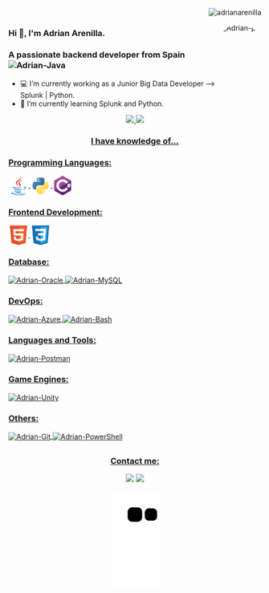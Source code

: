 
<p align="right"> <img src="https://komarev.com/ghpvc/?username=adrianarenilla&label=Profile%20views&color=0e75b6&style=flat" alt="adrianarenilla" /> </p>
<div>
  <img align="right" alt="Adrian-pic" height="170em" style="border-radius:50px;" src="https://user-images.githubusercontent.com/84444459/145989580-a6ac496c-c9bf-4ac2-ba5d-6a008a5106f3.png">
</div>

<h3>Hi 👋, I'm Adrian Arenilla.</h3>
<h3 align="left">A passionate backend developer from Spain <img align="center" alt="Adrian-Java" height="35" width="35" src="https://user-images.githubusercontent.com/84444459/145979428-9e99ae46-ae6e-41de-9f48-fc94071bfb83.png"></h3>

- 💻 I’m currently working as a Junior Big Data Developer --> Splunk | Python.
- 🌱 I’m currently learning Splunk and Python.

<div align="center">
  <a href="https://github.com/AdrianArenilla">
  <img height="160em" src="https://github-readme-stats.vercel.app/api?username=AdrianArenilla&show_icons=true&theme=dracula&include_all_commits=true&count_private=true"/>
  <img height="160em" src="https://github-readme-stats.vercel.app/api/top-langs/?username=AdrianArenilla&layout=compact&langs_count=7&theme=dracula"/>
</div>
  
<h3 align="center">I have knowledge of...</h3>
  
<div style="display: inline_block">
  <h3 align="left">Programming Languages:</h3>
  <img align="center" alt="Adrian-Java" height="40" width="40" src="https://raw.githubusercontent.com/devicons/devicon/master/icons/java/java-original.svg" title="Java">
  <img align="center" alt="Adrian-Python" height="40" width="40" src="https://raw.githubusercontent.com/devicons/devicon/master/icons/python/python-original.svg" title="Python">
  <img align="center" alt="Adrian-Csharp" height="40" width="40" src="https://raw.githubusercontent.com/devicons/devicon/master/icons/csharp/csharp-original.svg" title="Csharp">
  
  <h3 align="left">Frontend Development:</h3>
  <img align="center" alt="Adrian-HTML" height="40" width="40" src="https://raw.githubusercontent.com/devicons/devicon/master/icons/html5/html5-original.svg" title="HTML5">
  <img align="center" alt="Adrian-CSS" height="40" width="40" src="https://raw.githubusercontent.com/devicons/devicon/master/icons/css3/css3-original.svg" title="CSS3">

  <h3 align="left">Database:</h3>
  <img align="center" alt="Adrian-Oracle" height="40" width="40" src="https://cdn.jsdelivr.net/gh/devicons/devicon/icons/oracle/oracle-original.svg" title="Oracle">
  <img align="center" alt="Adrian-MySQL" height="40" width="40" src="https://cdn.jsdelivr.net/gh/devicons/devicon/icons/mysql/mysql-original.svg" title="MySQL">
  
  <h3 align="left">DevOps:</h3>
  <img align="center" alt="Adrian-Azure" height="40" width="40" src="https://cdn.jsdelivr.net/gh/devicons/devicon/icons/azure/azure-original.svg" title="Azure">
  <img align="center" alt="Adrian-Bash" height="40" width="40" src="https://cdn.jsdelivr.net/gh/devicons/devicon/icons/bash/bash-original.svg" title="Bash">
  
  <h3 align="left">Languages and Tools:</h3>
  <img align="center" alt="Adrian-Postman" height="40" width="40" src="https://user-images.githubusercontent.com/84444459/145986849-eac9ecde-1104-45af-b1a0-6990ecfc7972.png" title="Postman">
  
  <h3 align="left">Game Engines:</h3>
  <img align="center" alt="Adrian-Unity" height="40" width="40" src="https://user-images.githubusercontent.com/84444459/145986208-1c7b4457-3857-455f-a60f-17ff4d3f7577.jpg" title="Unity">
  
  <h3 align="left">Others:</h3>
  <img align="center" alt="Adrian-Git" height="40" width="40" src="https://cdn.jsdelivr.net/gh/devicons/devicon/icons/git/git-original.svg" title="Git">
  <img align="center" alt="Adrian-PowerShell" height="40" width="40" src="https://user-images.githubusercontent.com/84444459/145985621-2b13d4b5-7093-49dc-ad1a-eed8d8607b3f.jpg" title="PowerShell">
</div>
  
##

<div align="center">
  <h3>Contact me:</h3>
  <a href = "mailto:adry.arsec@gmail.com"><img src="https://img.shields.io/badge/Gmail-D14836?style=for-the-badge&logo=gmail&logoColor=white" target="_blank"></a>
  <a href="https://www.linkedin.com/in/adrianarenillaseco" target="_blank"><img src="https://img.shields.io/badge/-LinkedIn-%230077B5?style=for-the-badge&logo=linkedin&logoColor=white" target="_blank"></a> 
 
  ![Snake animation](https://github.com/AdrianArenilla/AdrianArenilla/blob/output/github-contribution-grid-snake.svg)
</div>
